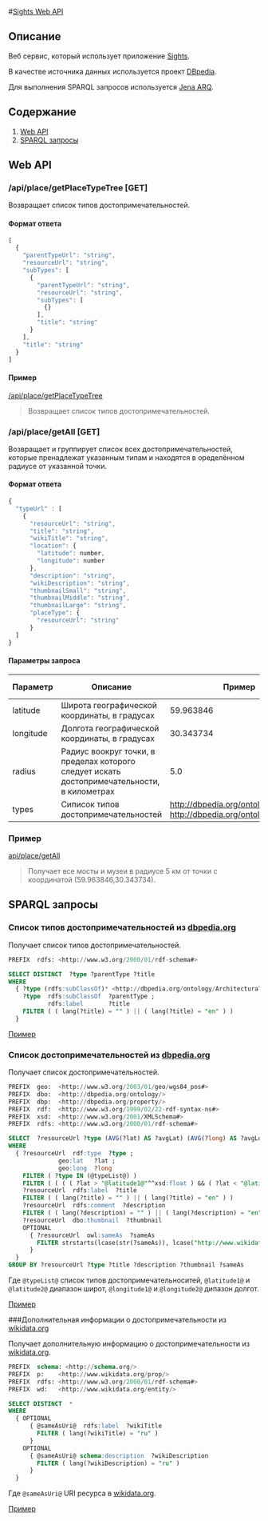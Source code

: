 #[Sights Web API](https://moi-server.herokuapp.com/)

## Описание

Веб сервис, который использует приложение [Sights](https://github.com/rAseri/Sights).

В качестве источника данных используется проект [DBpedia](http://wiki.dbpedia.org/).

Для выполнения SPARQL запросов используется [Jena ARQ](http://jena.apache.org/documentation/query/index.html).

## Содержание

1. [Web API](#web-api)
1. [SPARQL запросы](#sparql-запросы)

## Web API

### /api/place/getPlaceTypeTree [GET]

Возвращает список типов достопримечательностей.

#### Формат ответа

``` javascript
[
  {
    "parentTypeUrl": "string",
    "resourceUrl": "string",
    "subTypes": [
      {
        "parentTypeUrl": "string",
        "resourceUrl": "string",
        "subTypes": [
          {}
        ],
        "title": "string"
      }
    ],
    "title": "string"
  }
]
```
#### Пример

[/api/place/getPlaceTypeTree](https://moi-server.herokuapp.com/api/place/getPlaceTypeTree)
> Возвращает список типов достопримечательностей.

### /api/place/getAll [GET]

Возвращает и группирует список всех достопримечательностей, которые пренадлежат указанным типам и находятся в оределённом радиусе от указанной точки.

#### Формат ответа

``` javascript
{
  "typeUrl" : [
    {
      "resourceUrl": "string",
      "title": "string",
      "wikiTitle": "string",
      "location": {
        "latitude": number,
        "longitude": number
      },
      "description": "string",
      "wikiDescription": "string",
      "thumbnailSmall": "string",
      "thumbnailMiddle": "string",
      "thumbnailLarge": "string",
      "placeType": {
        "resourceUrl": "string"
      }
  ]
}
```

#### Параметры запроса

Параметр | Описание | Пример | Тип параметра
---------|----------|--------|--------------
latitude | Широта географической координаты, в градусах | 59.963846 | `double`
longitude | Долгота географической координаты, в градусах | 30.343734 | `double`
radius | Радиус воокруг точки, в пределах которого следует искать достопримечательности, в километрах | 5.0 | `double`
types | Сиписок типов достопримечательностей | http://dbpedia.org/ontology/Bridge, http://dbpedia.org/ontology/Museum | `Array[string]`

### Пример

[api/place/getAll](https://moi-server.herokuapp.com/api/place/getAll?latitude=59.963846&longitude=30.343734&radius=5&types=http%3A%2F%2Fdbpedia.org%2Fontology%2FMuseum&types=http%3A%2F%2Fdbpedia.org%2Fontology%2FBridge)
> Получает все мосты и музеи в радиусе 5 км от точки с координатой (59.963846,30.343734).

## SPARQL запросы

### Список типов достопримечательностей из [dbpedia.org](http://dbpedia.org/sparql)

Получает список типов достопримечательностей.

``` sql
PREFIX  rdfs: <http://www.w3.org/2000/01/rdf-schema#>

SELECT DISTINCT  ?type ?parentType ?title
WHERE
  { ?type (rdfs:subClassOf)* <http://dbpedia.org/ontology/ArchitecturalStructure> .
    ?type  rdfs:subClassOf  ?parentType ;
           rdfs:label       ?title
    FILTER ( ( lang(?title) = "" ) || ( lang(?title) = "en" ) )
  }
```

[Пример](http://dbpedia.org/sparql?default-graph-uri=http%3A%2F%2Fdbpedia.org&query=PREFIX++rdfs%3A+%3Chttp%3A%2F%2Fwww.w3.org%2F2000%2F01%2Frdf-schema%23%3E%0D%0A%0D%0ASELECT+DISTINCT++%3Ftype+%3FparentType+%3Ftitle%0D%0AWHERE%0D%0A++%7B+%3Ftype+%28rdfs%3AsubClassOf%29*+%3Chttp%3A%2F%2Fdbpedia.org%2Fontology%2FArchitecturalStructure%3E+.%0D%0A++++%3Ftype++rdfs%3AsubClassOf++%3FparentType+%3B%0D%0A+++++++++++rdfs%3Alabel+++++++%3Ftitle%0D%0A++++FILTER+%28+%28+lang%28%3Ftitle%29+%3D+%22%22+%29+%7C%7C+%28+lang%28%3Ftitle%29+%3D+%22en%22+%29+%29%0D%0A++%7D%0D%0A&format=text%2Fhtml&CXML_redir_for_subjs=121&CXML_redir_for_hrefs=&timeout=30000&debug=on)

### Список достопримечательностей из [dbpedia.org](http://dbpedia.org/sparql)

Получает список достопримечательностей.

```sql
PREFIX  geo:  <http://www.w3.org/2003/01/geo/wgs84_pos#>
PREFIX  dbo:  <http://dbpedia.org/ontology/>
PREFIX  dbp:  <http://dbpedia.org/property/>
PREFIX  rdf:  <http://www.w3.org/1999/02/22-rdf-syntax-ns#>
PREFIX  xsd:  <http://www.w3.org/2001/XMLSchema#>
PREFIX  rdfs: <http://www.w3.org/2000/01/rdf-schema#>

SELECT  ?resourceUrl ?type (AVG(?lat) AS ?avgLat) (AVG(?long) AS ?avgLong) ?title ?description ?thumbnail ?sameAs
WHERE
  { ?resourceUrl  rdf:type  ?type ;
              geo:lat   ?lat ;
              geo:long  ?long
    FILTER ( ?type IN (@typeList@) )
    FILTER ( ( ( ( ?lat > "@latitude1@"^^xsd:float ) && ( ?lat < "@latitude2@"^^xsd:float ) ) && ( ?long > "@longitude1@"^^xsd:float ) ) && ( ?long < "@longitude2@"^^xsd:float ) )
    ?resourceUrl  rdfs:label  ?title
    FILTER ( ( lang(?title) = "" ) || ( lang(?title) = "en" ) )
    ?resourceUrl  rdfs:comment  ?description
    FILTER ( ( lang(?description) = "" ) || ( lang(?description) = "en" ) )
    ?resourceUrl  dbo:thumbnail  ?thumbnail
    OPTIONAL
      { ?resourceUrl  owl:sameAs  ?sameAs
        FILTER strstarts(lcase(str(?sameAs)), lcase("http://www.wikidata.org/entity/"))
      }
  }
GROUP BY ?resourceUrl ?type ?title ?description ?thumbnail ?sameAs
```

 Где `@typeList@` список типов достопримечательноситей, `@latitude1@` и `@latitude2@` диапазон широт, `@longitude1@` и `@longitude2@` дипазон долгот.

[Пример](http://dbpedia.org/sparql?default-graph-uri=http%3A%2F%2Fdbpedia.org&query=PREFIX++geo%3A++%3Chttp%3A%2F%2Fwww.w3.org%2F2003%2F01%2Fgeo%2Fwgs84_pos%23%3E%0D%0APREFIX++dbo%3A++%3Chttp%3A%2F%2Fdbpedia.org%2Fontology%2F%3E%0D%0APREFIX++dbp%3A++%3Chttp%3A%2F%2Fdbpedia.org%2Fproperty%2F%3E%0D%0APREFIX++rdf%3A++%3Chttp%3A%2F%2Fwww.w3.org%2F1999%2F02%2F22-rdf-syntax-ns%23%3E%0D%0APREFIX++owl%3A++%3Chttp%3A%2F%2Fwww.w3.org%2F2002%2F07%2Fowl%23%3E%0D%0APREFIX++xsd%3A++%3Chttp%3A%2F%2Fwww.w3.org%2F2001%2FXMLSchema%23%3E%0D%0APREFIX++rdfs%3A+%3Chttp%3A%2F%2Fwww.w3.org%2F2000%2F01%2Frdf-schema%23%3E%0D%0A%0D%0ASELECT++%3FresourceUrl+%3Ftype+%28AVG%28%3Flat%29+AS+%3FavgLat%29+%28AVG%28%3Flong%29+AS+%3FavgLong%29+%3Ftitle+%3Fdescription+%3Fthumbnail+%3FsameAs%0D%0AWHERE%0D%0A++%7B+%3FresourceUrl++rdf%3Atype++%3Ftype+%3B%0D%0A++++++++++++++geo%3Alat+++%3Flat+%3B%0D%0A++++++++++++++geo%3Along++%3Flong%0D%0A++++FILTER+%28+%3Ftype+IN+%28dbo%3ABuilding%2C+dbo%3AInfrastructure%29+%29%0D%0A++++FILTER+%28+%28+%28+%28+%3Flat+%3E+%2259.918732954954955%22%5E%5Exsd%3Afloat+%29+%26%26+%28+%3Flat+%3C+%2260.00882304504504%22%5E%5Exsd%3Afloat+%29+%29+%26%26+%28+%3Flong+%3E+%2230.253391431848023%22%5E%5Exsd%3Afloat+%29+%29+%26%26+%28+%3Flong+%3C+%2230.433374568151976%22%5E%5Exsd%3Afloat+%29+%29%0D%0A++++%3FresourceUrl++rdfs%3Alabel++%3Ftitle%0D%0A++++FILTER+%28+%28+lang%28%3Ftitle%29+%3D+%22%22+%29+%7C%7C+%28+lang%28%3Ftitle%29+%3D+%22en%22+%29+%29%0D%0A++++%3FresourceUrl++rdfs%3Acomment++%3Fdescription%0D%0A++++FILTER+%28+%28+lang%28%3Fdescription%29+%3D+%22%22+%29+%7C%7C+%28+lang%28%3Fdescription%29+%3D+%22en%22+%29+%29%0D%0A++++%3FresourceUrl++dbo%3Athumbnail++%3Fthumbnail%0D%0A++++OPTIONAL%0D%0A++++++%7B+%3FresourceUrl++owl%3AsameAs++%3FsameAs%0D%0A++++++++FILTER+strstarts%28lcase%28str%28%3FsameAs%29%29%2C+lcase%28%22http%3A%2F%2Fwww.wikidata.org%2Fentity%2F%22%29%29%0D%0A++++++%7D%0D%0A++%7D%0D%0AGROUP+BY+%3FresourceUrl+%3Ftype+%3Ftitle+%3Fdescription+%3Fthumbnail+%3FsameAs%0D%0A&format=text%2Fhtml&CXML_redir_for_subjs=121&CXML_redir_for_hrefs=&timeout=30000&debug=on)

###Дополнительная информации о достопримечательности из [wikidata.org](https://query.wikidata.org/)

Получает дополнительную информацию о достопримечательности из [wikidata.org](https://query.wikidata.org/).

```sql
PREFIX  schema: <http://schema.org/>
PREFIX  p:    <http://www.wikidata.org/prop/>
PREFIX  rdfs: <http://www.w3.org/2000/01/rdf-schema#>
PREFIX  wd:   <http://www.wikidata.org/entity/>

SELECT DISTINCT  *
WHERE
  { OPTIONAL
      { @sameAsUri@  rdfs:label  ?wikiTitle
        FILTER ( lang(?wikiTitle) = "ru" )
      }
    OPTIONAL
      { @sameAsUri@ schema:description  ?wikiDescription
        FILTER ( lang(?wikiDescription) = "ru" )
      }
  }
```

Где `@sameAsUri@` URI ресурса в [wikidata.org](https://query.wikidata.org/).

[Пример](https://query.wikidata.org/#PREFIX%20%20schema%3A%20%3Chttp%3A%2F%2Fschema.org%2F%3E%0APREFIX%20%20p%3A%20%20%20%20%3Chttp%3A%2F%2Fwww.wikidata.org%2Fprop%2F%3E%0APREFIX%20%20rdfs%3A%20%3Chttp%3A%2F%2Fwww.w3.org%2F2000%2F01%2Frdf-schema%23%3E%0APREFIX%20%20wd%3A%20%20%20%3Chttp%3A%2F%2Fwww.wikidata.org%2Fentity%2F%3E%0A%0ASELECT%20DISTINCT%20%20%2a%0AWHERE%0A%20%20%7B%20OPTIONAL%0A%20%20%20%20%20%20%7B%20wd%3AQ132783%20%20rdfs%3Alabel%20%20%3FwikiTitle%0A%20%20%20%20%20%20%20%20FILTER%20%28%20lang%28%3FwikiTitle%29%20%3D%20%22ru%22%20%29%0A%20%20%20%20%20%20%7D%0A%20%20%20%20OPTIONAL%0A%20%20%20%20%20%20%7B%20wd%3AQ132783%20schema%3Adescription%20%20%3FwikiDescription%0A%20%20%20%20%20%20%20%20FILTER%20%28%20lang%28%3FwikiDescription%29%20%3D%20%22ru%22%20%29%0A%20%20%20%20%20%20%7D%0A%20%20%7D%0A)
